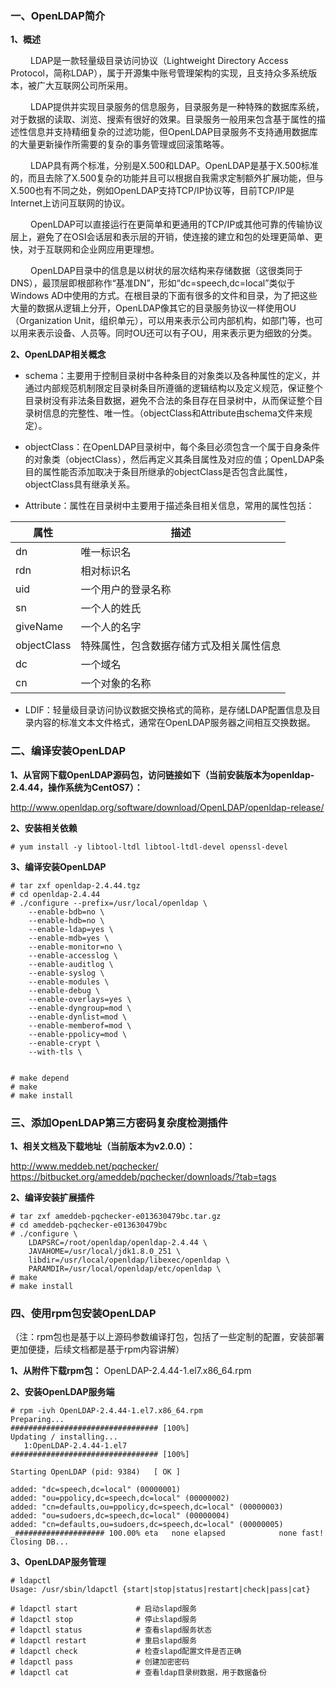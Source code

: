 
### 一、OpenLDAP简介

**1、概述**</p>
&emsp;&emsp; LDAP是一款轻量级目录访问协议（Lightweight Directory Access Protocol，简称LDAP），属于开源集中账号管理架构的实现，且支持众多系统版本，被广大互联网公司所采用。</p>
&emsp;&emsp; LDAP提供并实现目录服务的信息服务，目录服务是一种特殊的数据库系统，对于数据的读取、浏览、搜索有很好的效果。目录服务一般用来包含基于属性的描述性信息并支持精细复杂的过滤功能，但OpenLDAP目录服务不支持通用数据库的大量更新操作所需要的复杂的事务管理或回滚策略等。</p>
&emsp;&emsp; LDAP具有两个标准，分别是X.500和LDAP。OpenLDAP是基于X.500标准的，而且去除了X.500复杂的功能并且可以根据自我需求定制额外扩展功能，但与X.500也有不同之处，例如OpenLDAP支持TCP/IP协议等，目前TCP/IP是Internet上访问互联网的协议。</p>
&emsp;&emsp; OpenLDAP可以直接运行在更简单和更通用的TCP/IP或其他可靠的传输协议层上，避免了在OSI会话层和表示层的开销，使连接的建立和包的处理更简单、更快，对于互联网和企业网应用更理想。</p>
&emsp;&emsp; OpenLDAP目录中的信息是以树状的层次结构来存储数据（这很类同于DNS），最顶层即根部称作“基准DN”，形如“dc=speech,dc=local”类似于Windows AD中使用的方式。在根目录的下面有很多的文件和目录，为了把这些大量的数据从逻辑上分开，OpenLDAP像其它的目录服务协议一样使用OU（Organization Unit，组织单元），可以用来表示公司内部机构，如部门等，也可以用来表示设备、人员等。同时OU还可以有子OU，用来表示更为细致的分类。</p>

**2、OpenLDAP相关概念**
- schema：主要用于控制目录树中各种条目的对象类以及各种属性的定义，并通过内部规范机制限定目录树条目所遵循的逻辑结构以及定义规范，保证整个目录树没有非法条目数据，避免不合法的条目存在目录树中，从而保证整个目录树信息的完整性、唯一性。（objectClass和Attribute由schema文件来规定）。

- objectClass：在OpenLDAP目录树中，每个条目必须包含一个属于自身条件的对象类（objectClass），然后再定义其条目属性及对应的值；OpenLDAP条目的属性能否添加取决于条目所继承的objectClass是否包含此属性，objectClass具有继承关系。

- Attribute：属性在目录树中主要用于描述条目相关信息，常用的属性包括：

| 属性 | 描述 |
| ------------ | ------------ |
| dn  | 唯一标识名 |
| rdn | 相对标识名  |
| uid | 一个用户的登录名称 |
| sn  | 一个人的姓氏 |
| giveName | 一个人的名字 |
| objectClass | 特殊属性，包含数据存储方式及相关属性信息 |
| dc | 一个域名 |
| cn | 一个对象的名称 |

- LDIF：轻量级目录访问协议数据交换格式的简称，是存储LDAP配置信息及目录内容的标准文本文件格式，通常在OpenLDAP服务器之间相互交换数据。


### 二、编译安装OpenLDAP

**1、从官网下载OpenLDAP源码包，访问链接如下（当前安装版本为openldap-2.4.44，操作系统为CentOS7）：** </p>
http://www.openldap.org/software/download/OpenLDAP/openldap-release/ </p>

**2、安装相关依赖**
```shell
# yum install -y libtool-ltdl libtool-ltdl-devel openssl-devel
```

**3、编译安装OpenLDAP**
```shell
# tar zxf openldap-2.4.44.tgz
# cd openldap-2.4.44
# ./configure --prefix=/usr/local/openldap \
    --enable-bdb=no \
    --enable-hdb=no \
    --enable-ldap=yes \
    --enable-mdb=yes \
    --enable-monitor=no \
    --enable-accesslog \
    --enable-auditlog \
    --enable-syslog \
    --enable-modules \
    --enable-debug \
    --enable-overlays=yes \
    --enable-dyngroup=mod \
    --enable-dynlist=mod \
    --enable-memberof=mod \
    --enable-ppolicy=mod \
    --enable-crypt \
    --with-tls \


# make depend
# make 
# make install
```


### 三、添加OpenLDAP第三方密码复杂度检测插件
**1、相关文档及下载地址（当前版本为v2.0.0）：** </p>
http://www.meddeb.net/pqchecker/
https://bitbucket.org/ameddeb/pqchecker/downloads/?tab=tags </p>

**2、编译安装扩展插件**
```shell
# tar zxf ameddeb-pqchecker-e013630479bc.tar.gz
# cd ameddeb-pqchecker-e013630479bc
# ./configure \
    LDAPSRC=/root/openldap/openldap-2.4.44 \
    JAVAHOME=/usr/local/jdk1.8.0_251 \
    libdir=/usr/local/openldap/libexec/openldap \
    PARAMDIR=/usr/local/openldap/etc/openldap \
# make
# make install
```


### 四、使用rpm包安装OpenLDAP

（注：rpm包也是基于以上源码参数编译打包，包括了一些定制的配置，安装部署更加便捷，后续文档都是基于rpm内容讲解）

**1、从附件下载rpm包：**
OpenLDAP-2.4.44-1.el7.x86_64.rpm

**2、安装OpenLDAP服务端**
```shell
# rpm -ivh OpenLDAP-2.4.44-1.el7.x86_64.rpm 
Preparing...                          ################################# [100%]
Updating / installing...
   1:OpenLDAP-2.4.44-1.el7            ################################# [100%]

Starting OpenLDAP (pid: 9384)   [ OK ]

added: "dc=speech,dc=local" (00000001)
added: "ou=ppolicy,dc=speech,dc=local" (00000002)
added: "cn=defaults,ou=ppolicy,dc=speech,dc=local" (00000003)
added: "ou=sudoers,dc=speech,dc=local" (00000004)
added: "cn=defaults,ou=sudoers,dc=speech,dc=local" (00000005)
_#################### 100.00% eta   none elapsed            none fast!         
Closing DB...
```

**3、OpenLDAP服务管理**
```shell
# ldapctl
Usage: /usr/sbin/ldapctl {start|stop|status|restart|check|pass|cat}

# ldapctl start             # 启动slapd服务
# ldapctl stop              # 停止slapd服务
# ldapctl status            # 查看slapd服务状态
# ldapctl restart           # 重启slapd服务
# ldapctl check             # 检查slapd配置文件是否正确
# ldapctl pass              # 创建加密密码
# ldapctl cat               # 查看ldap目录树数据，用于数据备份

```


